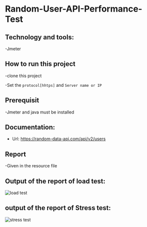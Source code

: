 # Random-User-API-Performance-Test

## Technology and tools:
 -Jmeter
 
## How to run this project
 -clone this project
 
 -Set the ```protocol[hhtps]``` and  ```Server name or IP```
 
## Prerequisit
 -Jmeter and java must be installed
 
## Documentation:
 - Url: https://random-data-api.com/api/v2/users
 
## Report
-Given in the resource file

## Output of the report of load test:

![load test](https://user-images.githubusercontent.com/52061402/200137391-571e0c9c-a49b-4d4b-9b6c-ef592924d70d.JPG)


## output of the report of Stress test:
![stress test](https://user-images.githubusercontent.com/52061402/200137412-191dd8e5-0a5d-43fe-b0d0-37f63cc61c5d.JPG)

